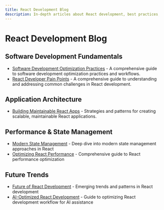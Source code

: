 ```yaml
---
title: React Development Blog
description: In-depth articles about React development, best practices, state management, and future trends.
---
```


# React Development Blog

## Software Development Fundamentals

- [Software Development Optimization Practices](./software-development-practices) - A comprehensive guide to software development optimization practices and workflows.
- [React Developer Pain Points](./react-developer-pain-points) - A comprehensive guide to understanding and addressing common challenges in React development.

## Application Architecture

- [Building Maintainable React Apps](./building-maintainable-react-apps) - Strategies and patterns for creating scalable, maintainable React applications.

## Performance & State Management

- [Modern State Management](./modern-state-management) - Deep dive into modern state management approaches in React
- [Optimizing React Performance](./optimizing-react-performance) - Comprehensive guide to React performance optimization

## Future Trends

- [Future of React Development](./future-of-react-development) - Emerging trends and patterns in React development
- [AI-Optimized React Development](./ai-optimized-react-development) - Guide to optimizing React development workflow for AI assistance
